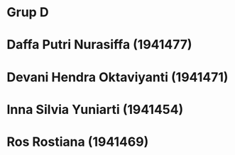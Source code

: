 # Grup D
# Daffa Putri Nurasiffa (1941477)
# Devani Hendra Oktaviyanti (1941471)
# Inna Silvia Yuniarti (1941454)
# Ros Rostiana (1941469)
